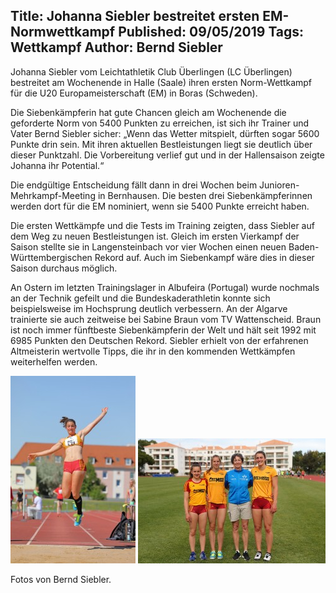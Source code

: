 Title: Johanna Siebler bestreitet ersten EM-Normwettkampf
Published: 09/05/2019
Tags: Wettkampf
Author: Bernd Siebler
---

Johanna Siebler vom Leichtathletik Club Überlingen (LC Überlingen) bestreitet am Wochenende in Halle (Saale) ihren ersten Norm-Wettkampf für die U20 Europameisterschaft (EM) in Boras (Schweden).

Die Siebenkämpferin hat gute Chancen gleich am Wochenende die geforderte Norm von 5400 Punkten zu erreichen, ist sich ihr Trainer und Vater Bernd Siebler sicher: „Wenn das Wetter mitspielt, dürften sogar 5600 Punkte drin sein. Mit ihren aktuellen Bestleistungen liegt sie deutlich über dieser Punktzahl. Die Vorbereitung verlief gut und in der Hallensaison zeigte Johanna ihr Potential.“

Die endgültige Entscheidung fällt dann in drei Wochen beim Junioren-Mehrkampf-Meeting in Bernhausen. Die besten drei Siebenkämpferinnen werden dort für die EM nominiert, wenn sie 5400 Punkte erreicht haben.

Die ersten Wettkämpfe und die Tests im Training zeigten, dass Siebler auf dem Weg zu neuen Bestleistungen ist. Gleich im ersten Vierkampf der Saison stellte sie in Langensteinbach vor vier Wochen einen neuen Baden-Württembergischen Rekord auf. Auch im Siebenkampf wäre dies in dieser Saison durchaus möglich.

An Ostern im letzten Trainingslager in Albufeira (Portugal) wurde nochmals an der Technik gefeilt und die Bundeskaderathletin konnte sich beispielsweise im Hochsprung deutlich verbessern.  An der Algarve trainierte sie auch zeitweise bei Sabine Braun vom TV Wattenscheid. Braun ist noch immer fünftbeste Siebenkämpferin der Welt und hält seit 1992 mit 6985 Punkten den Deutschen Rekord. Siebler erhielt von der erfahrenen Altmeisterin wertvolle Tipps, die ihr in den kommenden Wettkämpfen weiterhelfen werden.

![Johanna Siebler (Weitsprung)](./../assets/2019/2019-05-09-johanna-siebler-01.jpg)
![Johanna Siebler](./../assets/2019/2019-05-09-johanna-siebler-02.jpg)

Fotos von Bernd Siebler.